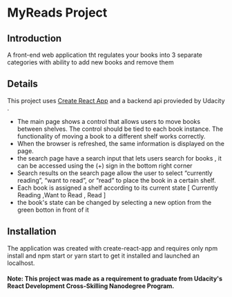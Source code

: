 # MyReads Project

## Introduction 

A front-end web application tht regulates your books into 3 separate categories with ability to add new books and remove them

## Details

This project uses  [Create React App](https://github.com/facebookincubator/create-react-app)
 and a backend api provieded by Udacity .
* The main page shows a control that allows users to move books between shelves. The control should be tied to each book instance. The functionality of moving a book to a different shelf works correctly.
* When the browser is refreshed, the same information is displayed on the page.
* the search page have a search input that lets users search for books , it can be accessed using the (+) sign in the bottom right corner
*  Search results on the search page allow the user to select “currently reading”, “want to read”, or “read” to place the book in a certain shelf.
*  Each book is assigned a shelf according to its current state [ Currently Reading ,Want to Read , Read  ]  
*  the book's state can be changed by selecting a new option from the green botton in front of it
 
 ## Installation 
 The application was created with create-react-app and requires only npm install and npm start or yarn start to get it installed and launched an localhost.

#### Note: This project was made as a requirement to graduate from Udacity's React Development Cross-Skilling Nanodegree Program.
